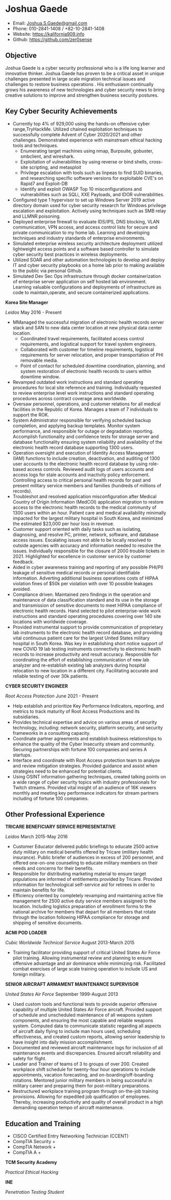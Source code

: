 Joshua Gaede 
============
* Email: Joshua.S.Gaede@gmail.com
* Phone: 010-2841-1408 / +82-10-2841-1408
* Website: https://kalifornia909.info
* Github: https://github.com/zer0sense


Objective
---------

Joshua Gaede is a cyber security professional who is a life long learner and innovative thinker. Joshua Gaede has proven to be a critical asset in unique challenges presented in large scale migration technical issues and challenges to restore business operations . His enthusiasm continually grows his awareness of new technologies and cyber security news to bring creative solutions to improve and strengthen business security postures. 

### 


Key Cyber Security Achievements
----------

* Currently top 4% of 929,000 using the hands-on offensive cyber range,TryHackMe. Utilized chained exploitation techniques to successfully complete Advent of Cyber 2020/2021 and other challenges. Demonstrated experience with  mainstream ethical hacking tools and techniques.
	* Enumerating target machines using nmap, Burpsuite, gobuster, smbclient, and wireshark.
	* Exploitation of vulnerabilities by using reverse or bind shells, cross-site scripting, and metasploit
	* Privilege escalation with tools such as linpeas to find SUID binaries, and researching specific software versions for exploitable CVE's on Rapid7 and Exploit-DB
	* Identify and exploit OWASP Top 10 misconfigurations and vulnerabilities such as SQLi, XXE Payloads, and IDOR vulnerabilities.
* Configured type 1 hypervisor to set up Windows Server 2019 active directory domain used for cyber security research for Windows privilege escalation and exploitation. Actively using techniques such as SMB relay and LLMNR poisoning. 
* Deployed enterprise firewall to evaluate IDS/IPS, DNS blocking, VLAN communication, VPN access, and access control lists for secure and private communication to my home lab. Learning and developing techniques and industry standards of enterprise environments.
* Simulated enterprise wireless security architecture deployment utilized lightweight access points and a software based controller to simulate cyber security best practices in wireless deployments.
* Utilized SOAR and other automation technologies to develop and deploy IT and cyber security playbooks on a home lab prior to making available to the public via personal Github.
* Simulated Dev Sec Ops infrastructure through docker containerization of enterprise server application on self hosted lab environment. Learning valuable configurations and deployments of infrastructure as code to maintain,operate, and secure containerized applications.

__Korea Site Manager__ 

_Leidos_ May 2016 - Present 

* MManaged the successful migration of electronic health records server stack and SAN to new data center location at new physical data center location.
	* Coordinated travel requirements, facilitated access control requirements, and logistical support for travel system engineers.
	* Collaborated with customer for timeline requirements, logistical requirements for server relocation, and proper transportation of PHI removable media.
	* Point of contact for scheduled downtime coordination, planning, and system restoration of electronic health records to users within downtime window.
* Revamped outdated work instructions and standard operating procedures for local site reference and training. Individually requested to review enterprise level work instructions and standard operating procedures across contract coverage area worldwide.
* Oversaw personnel, operations, and customer relations for all medical facilities in the Republic of Korea. Manages a team of 7 individuals to support the ROK.
* System Administrator responsible for verifying scheduled backup completion, and applying backup templates. Monitor system performance, and responsible for outage or degradation reporting. Accomplish functionality and confidence tests for storage server and database functionality ensuring system reliability and availability of the electronic health record database supporting 1300 users. 
* Operation oversight and execution of Identity Access Management (IAM) functions to include creation, deactivation, and auditing of 1300 user accounts to the electronic health record database by using role-based access controls. Reviewed audit logs of users accounts and access logs for stale accounts and inactivity policy enforcement. Controlling access to critical personal health records for past and present military service members and families (hundreds of millions of records).
* Troubleshot and resolved application misconfiguration after Medical Country of Origin Information (MedCOI) application migration to restore access to the electronic health records to the medical community of 1300 users within an hour. Patient care and medical availability minimally impacted for the largest military hospital in South Korea, and minimized the estimated $23,000 per hour loss in revenue. 
* Customer support oriented with daily tasks such as isolating, diagnosing, and resolve PC, printer, network, software, and database access issues. Escalating issues not able to be locally resolved to outside agencies with accuracy and information needed to resolve the issues. Individually responsible for the closure of 2000 trouble tickets in 2021. Highlighted for excellence in customer service by customer feedback.
* Aided in cyber awareness training and reporting of any possible PHI/PII leakage of sensitive medical records or personal identifiable information. Adverting additional business operations costs of HIPAA violation fines of $50k per violation with over 10 possible leakages avoided.
* Compliance driven. Maintained zero findings in the operation and maintenance of data classification standard and its use in the storage and transmission of sensitive documents to meet HIPAA compliance of electronic health records. Hand selected to pilot enterprise-wide work instructions and standard operating procedures covering over 140 site locations with worldwide coverage. 
* Provided instrumental support to provide communication of proprietary lab instruments to the electronic health record database, and providing vital continuous patient care for the largest United States military hospital in South Korea. Was key in establishing short notice support of new COVID 19 lab testing instruments connectivity to electronic health records to increase productivity and result accuracy. Responsible for coordinating the effort of establishing communication of new lab analyzer and re-establish existing lab analyzers during hospital relocation to new location in a different city. Facilitating accurate and reliable testing of over 30k patients.

__CYBER SECURITY ENGINEER__ 

_Root Access Protection_ June 2021 - Present

* Help establish and prioritize Key Performance Indicators, reporting, and metrics to track maturity of Root Access Productions and its subsidiaries. 
* Provides technical expertise and advice on various areas of security technology, including: network security, platform security, and security frameworks in a consulting capacity.
* Coordinate partner agreements and establish business relationships to enhance the quality of the Cyber Insecurity stream and community. Securing partnerships with fortune 100 companies and series A startups.
* Interface and coordinate with Root Access protection team to analyze and review mitigation strategies. Provided guidance and assist when strategies need to be enhanced for potential clients.
* Using OSINT information gathering techniques, created talking points on a wide range of cyber security topics with industry professionals for Twitch streams. Provided vital insight of an audience of 16K viewers monthly and meeting key performance indicators for stream partners including of fortune 100 companies.

Other Professional Experience
------

__TRICARE BENEFICIARY SERVICE REPRESENTATIVE__

_Leidos_ March 2015-May 2016 

* Customer Educator delivered public briefings to educate 2500 active duty military on medical benefits offered by Tricare (military health insurance). Public briefer of audiences in excess of 200 personnel, and offered one-on-one counseling to educate military members on their needs and concerns for their benefits. 
* Responsible for distributing marketing material to ensure target populations are informed of entitlements provided by Tricare. Provided information for technological self-service aid for retirees in order to maintain benefits for life.  
* Efficiency oriented by completely revamping and maintaining active file management for 2500 active duty service members assigned to the location. Including logistics preparation of enrollment forms to the national archive for members that depart for all members that rotate through the location following HIPAA compliance for storage and shipping of sensitive documents. 

__ACMI POD LOADER__

_Cubic Worldwide Technical Service_ August 2013-March 2015 

* Training facilitator providing support of critical United States Air Force pilot training. Allowing instrumental review and planning to ensure offensive advantage and air dominance while minimizing risk. Facilitated combat exercises of large scale training operation to include US and foreign military.

__SENIOR AIRCRAFT ARMAMENT MAINTENANCE SUPERVISOR__

_United States Air Force_ September 1999-August 2013 

* Used custom tools and functional tests to provide superior offensive capability of multiple United States Air Force aircraft. Provided support of schedule and unscheduled maintenance of all weapons system components, and ensuring the most capable and reliable weapons system. Computed data to communicate statistic regarding all aspects of aircraft daily flying to include man hours used, scheduling effectiveness, and created custom reports, allowing senior leadership to have insight into daily mission accomplishment. 
* Documented and reviewed aircraft maintenance logs for inclusion of all maintenance events and discrepancies. Ensured aircraft reliability and safety for flight.
* Leader and Trainer of teams of 3 to groups of over 200. Created workplace shift schedule for twenty-four hour operations to include appointments, vacation forecasting, and on-boarding/off-boarding rotations. Mentored junior military members in being successful in military career and preparing them for post-military preparations. 
* Restructured workplace training program through on-the-job training provisions. Allowing for expedited job qualification of employees. Thereby, increasing productivity and quality of overall product in a high demanding operation tempo of aircraft maintenance. 

Education and Training 
--------------
* CISCO Certified Entry Networking Technician (CCENT)
* CompTIA Security +
* CompTIA Network +
* CompTIA A +

__TCM Security Academy__

_Practical Ethical Hacking_ 
  
__INE__

_Penetration Testing Student_ 


